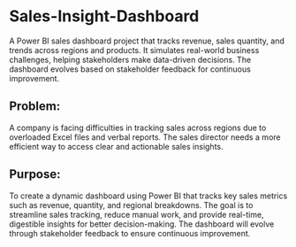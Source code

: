 # Sales-Insight-Dashboard
A Power BI sales dashboard project that tracks revenue, sales quantity, and trends across regions and products. It simulates real-world business challenges, helping stakeholders make data-driven decisions. The dashboard evolves based on stakeholder feedback for continuous improvement.

## Problem: 
A company is facing difficulties in tracking sales across regions due to overloaded Excel files and verbal reports. The sales director needs a more efficient way to access clear and actionable sales insights.

## Purpose:
To create a dynamic dashboard using Power BI that tracks key sales metrics such as revenue, quantity, and regional breakdowns. The goal is to streamline sales tracking, reduce manual work, and provide real-time, digestible insights for better decision-making. The dashboard will evolve through stakeholder feedback to ensure continuous improvement.
